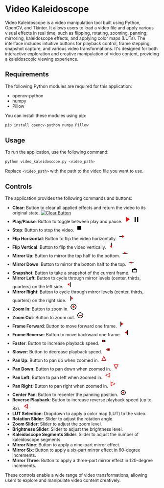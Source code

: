 # Video Kaleidoscope

Video Kaleidoscope is a video manipulation tool built using Python, OpenCV, and Tkinter. It allows users to load a video file and apply various visual effects in real time, such as flipping, rotating, zooming, panning, mirroring, kaleidoscope effects, and applying color maps (LUTs). The interface includes intuitive buttons for playback control, frame stepping, snapshot capture, and various video transformations. It's designed for both interactive exploration and creative manipulation of video content, providing a kaleidoscopic viewing experience.

## Requirements

The following Python modules are required for this application:
- opencv-python
- numpy
- Pillow

You can install these modules using pip:
```sh
pip install opencv-python numpy Pillow
```

## Usage

To run the application, use the following command:
```sh
python video_kaleidoscope.py <video_path>
```
Replace `<video_path>` with the path to the video file you want to use.

## Controls

The application provides the following commands and buttons:

- **Clear**: Button to clear all applied effects and return the video to its original state. [![Clear Button](icons/clear_button.png)](icons/clear_button.png)
- **Play/Pause**: Button to toggle between play and pause. [![Play Button](icons/play_button.png)](icons/play_button.png) [![Pause Button](icons/pause_button.png)](icons/pause_button.png)
- **Stop**: Button to stop the video. [![Stop Button](icons/stop_button.png)](icons/stop_button.png)
- **Flip Horizontal**: Button to flip the video horizontally. [![Flip Horizontal](icons/flip_horizontal.png)](icons/flip_horizontal.png)
- **Flip Vertical**: Button to flip the video vertically. [![Flip Vertical](icons/flip_vertical.png)](icons/flip_vertical.png)
- **Mirror Up**: Button to mirror the top half to the bottom. [![Mirror Up](icons/mirror_up.png)](icons/mirror_up.png)
- **Mirror Down**: Button to mirror the bottom half to the top. [![Mirror Down](icons/mirror_down.png)](icons/mirror_down.png)
- **Snapshot**: Button to take a snapshot of the current frame. [![Snapshot Button](icons/snapshot_button.png)](icons/snapshot_button.png)
- **Mirror Left**: Button to cycle through mirror levels (center, thirds, quarters) on the left side. [![Mirror Left](icons/mirror_left.png)](icons/mirror_left.png)
- **Mirror Right**: Button to cycle through mirror levels (center, thirds, quarters) on the right side. [![Mirror Right](icons/mirror_right.png)](icons/mirror_right.png)
- **Zoom In**: Button to zoom in. [![Zoom In](icons/zoom_in.png)](icons/zoom_in.png)
- **Zoom Out**: Button to zoom out. [![Zoom Out](icons/zoom_out.png)](icons/zoom_out.png)
- **Frame Forward**: Button to move forward one frame. [![Frame Forward](icons/frame_forward.png)](icons/frame_forward.png)
- **Frame Reverse**: Button to move backward one frame. [![Frame Reverse](icons/frame_reverse.png)](icons/frame_reverse.png)
- **Faster**: Button to increase playback speed. [![Faster](icons/faster.png)](icons/faster.png)
- **Slower**: Button to decrease playback speed. [![Slower](icons/slower.png)](icons/slower.png)
- **Pan Up**: Button to pan up when zoomed in. [![Pan Up](icons/pan_up.png)](icons/pan_up.png)
- **Pan Down**: Button to pan down when zoomed in. [![Pan Down](icons/pan_down.png)](icons/pan_down.png)
- **Pan Left**: Button to pan left when zoomed in. [![Pan Left](icons/pan_left.png)](icons/pan_left.png)
- **Pan Right**: Button to pan right when zoomed in. [![Pan Right](icons/pan_right.png)](icons/pan_right.png)
- **Center Pan**: Button to recenter the panning position. [![Center Pan](icons/pan_center.png)](icons/pan_center.png)
- **Reverse Playback**: Button to increase reverse playback speed (up to 8x). [![Reverse Playback](icons/reverse_playback.png)](icons/reverse_playback.png)
- **LUT Selection**: Dropdown to apply a color map (LUT) to the video.
- **Rotation Slider**: Slider to adjust the rotation angle.
- **Zoom Slider**: Slider to adjust the zoom level.
- **Brightness Slider**: Slider to adjust the brightness level.
- **Kaleidoscope Segments Slider**: Slider to adjust the number of kaleidoscope segments.
- **Mirror Nine**: Button to apply a nine-part mirror effect.
- **Mirror Six**: Button to apply a six-part mirror effect in 60-degree increments.
- **Mirror Three**: Button to apply a three-part mirror effect in 120-degree increments.

These controls enable a wide range of video transformations, allowing users to explore and manipulate video content creatively.

